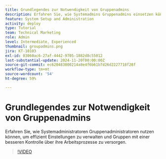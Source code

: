 ```yaml
---
title: Grundlegendes zur Notwendigkeit von Gruppenadmins
description: Erfahren Sie, wie Systemadmins Gruppenadmins einsetzen können, um die Einstellungen von [!DNL Workfront] beizubehalten und gleichzeitig Gruppen mehr Kontrolle über ihre Arbeit zu geben.
feature: System Setup and Administration
activity: deploy
type: Tutorial
team: Technical Marketing
role: Admin
level: Intermediate, Experienced
thumbnail: groupadmins.png
jira: KT-10103
exl-id: 03060ac6-27af-4442-9705-1882d8c55012
last-substantial-update: 2024-11-20T00:00:00Z
source-git-commit: ec620483000214a8e4f6b61b7d26d2227718f28f
workflow-type: tm+mt
source-wordcount: '54'
ht-degree: 59%

---
```


# Grundlegendes zur Notwendigkeit von Gruppenadmins

Erfahren Sie, wie Systemadministratoren Gruppenadministratoren nutzen können, um effizient Einstellungen zu verwalten und Gruppen mit einer besseren Kontrolle über ihre Arbeitsprozesse zu versorgen.

>[!VIDEO](https://video.tv.adobe.com/v/3439323/?quality=12&learn=on)


